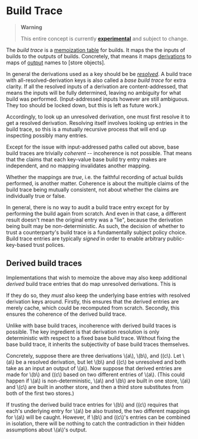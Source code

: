 # Build Trace

> **Warning**
>
> This entire concept is currently
> [**experimental**](@docroot@/development/experimental-features.md#xp-feature-ca-derivations)
> and subject to change.

The *build trace* is a [memoization table](https://en.wikipedia.org/wiki/Memoization) for builds.
It maps the the inputs of builds to the outputs of builds.
Concretely, that means it maps [derivations][derivation] to maps of [output] names to [store objects].

In general the derivations used as a key should be be [*resolved*](./resolution.md).
A build trace with all-resolved-derivation keys is also called a *base build trace* for extra clarity.
If all the resolved inputs of a derivation are content-addressed, that means the inputs will be fully determined, leaving no ambiguity for what build was performed.
(Input-addressed inputs however are still ambiguous. They too should be locked down, but this is left as future work.)

Accordingly, to look up an unresolved derivation, one must first resolve it to get a resolved derivation.
Resolving itself involves looking up entries in the build trace, so this is a mutually recursive process that will end up inspecting possibly many entries.

Except for the issue with input-addressed paths called out above, base build traces are trivially *coherent* -- incoherence is not possible.
That means that the claims that each key-value base build try entry makes are independent, and no mapping invalidates another mapping.

Whether the mappings are *true*, i.e. the faithful recording of actual builds performed, is another matter.
Coherence is about the multiple claims of the build trace being mutually consistent, not about whether the claims are individually true or false.

In general, there is no way to audit a build trace entry except for by performing the build again from scratch.
And even in that case, a different result doesn't mean the original entry was a "lie", because the derivation being built may be non-deterministic.
As such, the decision of whether to trust a counterparty's build trace is a fundamentally subject policy choice.
Build trace entries are typically *signed* in order to enable arbitrary public-key-based trust polices.

## Derived build traces

Implementations that wish to memoize the above may also keep additional *derived* build trace entries that do map unresolved derivations.
This is

If they do so, they *must* also keep the underlying base entries with resolved derivation keys around.
Firstly, this ensures that the derived entries are merely cache, which could be recomputed from scratch.
Secondly, this ensures the coherence of the derived build trace.

Unlike with base build traces, incoherence with derived build traces is possible.
The key ingredient is that derivation resolution is only deterministic with respect to a fixed base build trace.
Without fixing the base build trace, it inherits the subjectivity of base build traces themselves.

Concretely, suppose there are three derivations \\(a\\), \\(b\\), and \((c\\).
Let \\(a\\) be a resolved derivation, but let \\(b\\) and \((c\\) be unresolved and both take as an input an output of \\(a\\).
Now suppose that derived entries are made for \\(b\\) and \((c\\) based on two different entries of \\(a\\).
(This could happen if \\(a\\) is non-deterministic, \\(a\\) and \\(b\\) are built in one store, \\(a\\) and \\(c\\) are built in another store, and then a third store substitutes from both of the first two stores.)

If trusting the derived build trace entries for \\(b\\) and \((c\\) requires that each's underlying entry for \\(a\\) be also trusted, the two different mappings for \\(a\\) will be caught.
However, if \\(b\\) and \((c\\)'s entries can be combined in isolation, there will be nothing to catch the contradiction in their hidden assumptions about \\(a\\)'s output.

[derivation]: ./derivation/index.md
[output]: ./derivation/outputs/index.md
